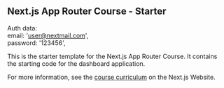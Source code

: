 ## Next.js App Router Course - Starter

Auth data:</br>
  email: 'user@nextmail.com',<br/>
  password: '123456',<br/>

This is the starter template for the Next.js App Router Course. It contains the starting code for the dashboard application.

For more information, see the [course curriculum](https://nextjs.org/learn) on the Next.js Website.
